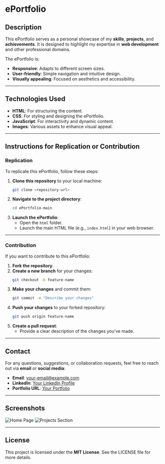 # ePortfolio

## Description
This ePortfolio serves as a personal showcase of my **skills**, **projects**, and **achievements**. It is designed to highlight my expertise in **web development** and other professional domains. 

The ePortfolio is:
- **Responsive**: Adapts to different screen sizes.
- **User-friendly**: Simple navigation and intuitive design.
- **Visually appealing**: Focused on aesthetics and accessibility.

---

## Technologies Used
- **HTML**: For structuring the content.
- **CSS**: For styling and designing the ePortfolio.
- **JavaScript**: For interactivity and dynamic content.
- **Images**: Various assets to enhance visual appeal.

---

## Instructions for Replication or Contribution

### Replication
To replicate this ePortfolio, follow these steps:

1. **Clone this repository** to your local machine:
   ```bash
   git clone <repository-url>
   ```
2. **Navigate to the project directory**:
   ```bash
   cd ePortfolio-main
   ```
3. **Launch the ePortfolio**:
   - Open the `html` folder.
   - Launch the main HTML file (e.g., `index.html`) in your web browser.

---

### Contribution
If you want to contribute to this ePortfolio:

1. **Fork the repository**.
2. **Create a new branch** for your changes:
   ```bash
   git checkout -b feature-name
   ```
3. **Make your changes** and commit them:
   ```bash
   git commit -m "Describe your changes"
   ```
4. **Push your changes** to your forked repository:
   ```bash
   git push origin feature-name
   ```
5. **Create a pull request**:
   - Provide a clear description of the changes you've made.

---

## Contact
For any questions, suggestions, or collaboration requests, feel free to reach out via **email** or **social media**:

- **Email**: your-email@example.com
- **LinkedIn**: [Your LinkedIn Profile](https://www.linkedin.com)
- **Portfolio URL**: [Your Portfolio](https://your-portfolio-link)

---

## Screenshots
![Home Page](images/homepage.png)
![Projects Section](images/projects.png)

---

## License
This project is licensed under the **MIT License**. See the LICENSE file for more details.
